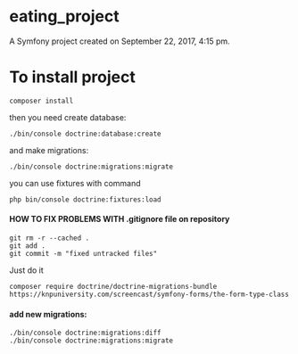 eating_project
======

A Symfony project created on September 22, 2017, 4:15 pm.

# To install project

```
composer install
```
then you need create database:
```
./bin/console doctrine:database:create
```
and make migrations:
```
./bin/console doctrine:migrations:migrate
```
you can use fixtures with command
```
php bin/console doctrine:fixtures:load
```

#### HOW TO FIX PROBLEMS WITH .gitignore file on repository

```
git rm -r --cached .
git add .
git commit -m "fixed untracked files"
```
Just do it

```
composer require doctrine/doctrine-migrations-bundle
https://knpuniversity.com/screencast/symfony-forms/the-form-type-class

```

#### **add new migrations:**
```
./bin/console doctrine:migrations:diff
./bin/console doctrine:migrations:migrate

```
